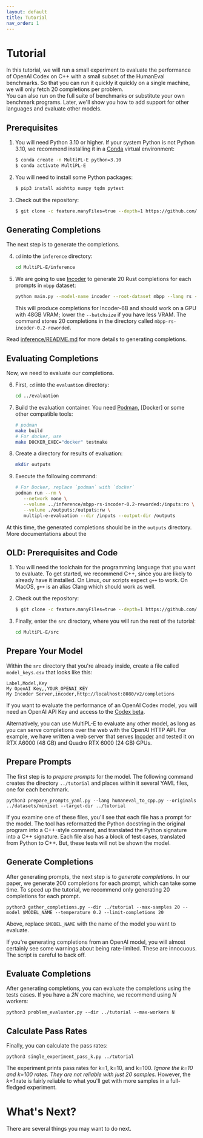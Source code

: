 ```yaml
---
layout: default
title: Tutorial
nav_order: 1
---
```


# Tutorial

In this tutorial, we will run a small experiment to evaluate the performance of
OpenAI Codex on C++ with a small subset of the HumanEval benchmarks. So that you
can run it quickly it quickly on a single machine, we will only fetch 20
completions per problem.  
You can also run on the full suite of benchmarks or substitute your own
benchmark programs. Later, we'll show you how to add support for other languages
and evaluate other models.

## Prerequisites

1. You will need Python 3.10 or higher. If your system Python is not Python 3.10,
    we recommend installing it in a [Conda] virtual environment:

    ```bash
    $ conda create -n MultiPL-E python=3.10
    $ conda activate MultiPL-E
    ```

2. You will need to install some Python packages:

    ```bash
    $ pip3 install aiohttp numpy tqdm pytest
    ```

3. Check out the repository:    

   ```bash
   $ git clone -c feature.manyFiles=true --depth=1 https://github.com/nuprl/MultiPL-E
   ```

## Generating Completions

The next step is to generate the completions.

4. `cd` into the `inference` directory:
   ```bash
   cd MultiPL-E/inference 
   ```

5. We are going to use [Incoder] to generate 20 Rust completions for each prompts in `mbpp` dataset:

   ```bash
   python main.py --model-name incoder --root-dataset mbpp --lang rs --temperature 0.2 --batchsize 16 --completion-limit 20
   ```

   This will produce completions for Incoder-6B and should work on a GPU with 48GB VRAM; lower the `--batchsize` if you have less VRAM. The command stores 20 completions in the directory called `mbpp-rs-incoder-0.2-reworded`.

Read [inference/README.md](https://github.com/nuprl/MultiPL-E/tree/main/inference) for more details to generating completions.

## Evaluating Completions

Now, we need to evaluate our completions.

6. First, `cd` into the `evaluation` directory:

   ```bash
   cd ../evaluation
   ```

7. Build the evaluation container. You need [Podman], [Docker] or some other compatible tools:

   ```bash
   # podman
   make build
   # For docker, use 
   make DOCKER_EXEC="docker" testmake 
   ```

9. Create a directory for results of evaluation:

   ```bash
   mkdir outputs

8. Execute the following command:

   ```bash
   # For Docker, replace `podman` with `docker`
   podman run --rm \
      --network none \
      --volume ../inference/mbpp-rs-incoder-0.2-reworded:/inputs:ro \
      --volume ./outputs:/outputs:rw \
      multipl-e-evaluation --dir /inputs --output-dir /outputs
   ```

At this time, the generated completions should be in the `outputs` directory.
More documentations about the 

## OLD: Prerequisites and Code

1. You will need the toolchain for the programming language that you want to
   evaluate. To get started, we recommend C++, since you are likely to already
   have it installed. On Linux, our scripts expect `g++` to work. On MacOS,
   `g++` is an alias Clang which should work as well.


4. Check out the repository:

   ```bash
   $ git clone -c feature.manyFiles=true --depth=1 https://github.com/nuprl/MultiPL-E
   ```

5. Finally, enter the `src` directory, where you will run the rest of the
   tutorial:

   ```bash
   cd MultiPL-E/src
   ```


## Prepare Your Model

Within the `src` directory that you're already inside, create a file called
`model_keys.csv` that looks like this:

```
Label,Model,Key
My OpenAI Key,,YOUR_OPENAI_KEY
My Incoder Server,incoder,http://localhost:8080/v2/completions
```

If you want to evaluate the performance of an OpenAI Codex model, you will need
an OpenAI API Key and access to the [Codex beta].

Alternatively, you can use MultiPL-E to evaluate any other model, as long as you
can serve completions over the web with the OpenAI HTTP API.  For example, we
have written a web server that serves [Incoder] and tested it on RTX A6000 (48
GB) and Quadro RTX 6000 (24 GB) GPUs.

## Prepare Prompts

The first step is to *prepare prompts* for the model. The following command
creates the directory `../tutorial` and places within it several YAML files,
one for each benchmark.

```
python3 prepare_prompts_yaml.py --lang humaneval_to_cpp.py --originals ../datasets/miniset --target-dir ../tutorial
```

If you examine one of these files, you'll see that each file  has a prompt
for the model. The tool has reformatted the Python docstring in the original
program into a C++-style comment, and translated the Python signature into
a C++ signature. Each file also has a block of test cases, translated from
Python to C++. But, these tests will not be shown the model.

## Generate Completions

After generating prompts, the next step is to *generate completions*. In our
 paper, we generate 200 completions for each prompt, which can take some time.
To speed up the tutorial, we recommend only generating 20 completions for each
prompt.

```
python3 gather_completions.py --dir ../tutorial --max-samples 20 --model $MODEL_NAME --temperature 0.2 --limit-completions 20 
```

Above, replace `$MODEL_NAME` with the name of the model you want to evaluate.

If you're generating completions from an OpenAI model, you will almost certainly
see some warnings about being rate-limited. These are innocuous. The script is
careful to back off.

## Evaluate Completions

After generating completions, you can evaluate the completions using the tests
cases. If you have a *2N* core machine, we recommend using *N* workers:

```
python3 problem_evaluator.py --dir ../tutorial --max-workers N
```

## Calculate Pass Rates

Finally, you can calculate the pass rates:

```
python3 single_experiment_pass_k.py ../tutorial
```

The experiment prints pass rates for k=1, k=10, and k=100. *Ignore the k=10 and
k=100 rates. They are not reliable with just 20 samples.* However, the *k=1*
rate is fairly reliable to what you'll get with more samples in a full-fledged
experiment.

# What's Next?

There are several things you may want to do next.







[Conda]: https://conda.io/
[Codex beta]: https://openai.com/blog/openai-codex/
[Incoder]: https://github.com/arjunguha/research_model_server
[Podman]: https://podman.io/
[Podman]: https://www.docker.com/